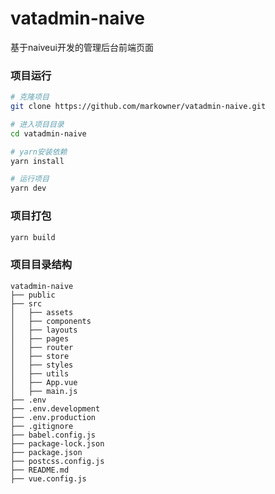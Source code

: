 # vatadmin-naive
基于naiveui开发的管理后台前端页面

### 项目运行
```bash
# 克隆项目
git clone https://github.com/markowner/vatadmin-naive.git

# 进入项目目录
cd vatadmin-naive

# yarn安装依赖
yarn install

# 运行项目
yarn dev
```

### 项目打包
```bash
yarn build
```

### 项目目录结构
```
vatadmin-naive
├── public
├── src
│   ├── assets
│   ├── components
│   ├── layouts
│   ├── pages
│   ├── router
│   ├── store
│   ├── styles
│   ├── utils
│   ├── App.vue
│   ├── main.js
├── .env
├── .env.development
├── .env.production
├── .gitignore
├── babel.config.js
├── package-lock.json
├── package.json
├── postcss.config.js
├── README.md
├── vue.config.js
```